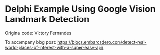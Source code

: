 # Delphi Example Using Google Vision Landmark Detection

Original code: Victory Fernandes

To accompany blog post: https://blogs.embarcadero.com/detect-real-world-places-of-interest-with-a-super-easy-api/

